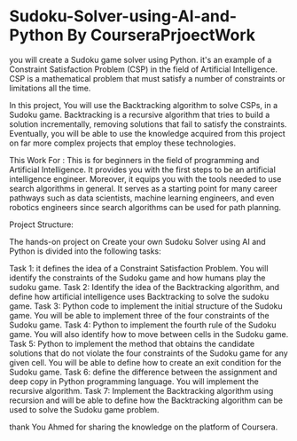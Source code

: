 # Sudoku-Solver-using-AI-and-Python By CourseraPrjoectWork

you will create a Sudoku game solver using Python. it's an example of a Constraint Satisfaction Problem (CSP) in the field of Artificial Intelligence. CSP is a mathematical problem that must satisfy a number of constraints or limitations all the time.

In this project, You will use the Backtracking algorithm to solve CSPs, in a Sudoku game. Backtracking is a recursive algorithm that tries to build a solution incrementally, removing solutions that fail to satisfy the constraints. Eventually, you will be able to use the knowledge acquired from this project on far more complex projects that employ these technologies.

This Work For :
This is for beginners in the field of programming and Artificial Intelligence. It provides you with the first steps to be an artificial intelligence engineer. Moreover, it equips you with the tools needed to use search algorithms in general. It serves as a starting point for many career pathways such as data scientists, machine learning engineers, and even robotics engineers since search algorithms can be used for path planning.

Project Structure:

The hands-on project on Create your own Sudoku Solver using AI and Python is divided into the following tasks:

Task 1: it defines the idea of a Constraint Satisfaction Problem. You will identify the constraints of the Sudoku game and how humans play the sudoku game.
Task 2: Identify the idea of the Backtracking algorithm, and define how artificial intelligence uses Backtracking to solve the sudoku game.
Task 3: Python code to implement the initial structure of the Sudoku game. You will be able to implement three of the four constraints of the Sudoku game.
Task 4: Python to implement the fourth rule of the Sudoku game. You will also identify how to move between cells in the Sudoku game.
Task 5: Python to implement the method that obtains the candidate solutions that do not violate the four constraints of the Sudoku game for any given cell. You will be able to define how to create an exit condition for the Sudoku game.
Task 6: define the difference between the assignment and deep copy in Python programming language. You will implement the recursive algorithm.
Task 7: Implement the Backtracking algorithm using recursion and will be able to define how the Backtracking algorithm can be used to solve the Sudoku game problem.

thank You Ahmed for sharing the knowledge on the platform of Coursera.
